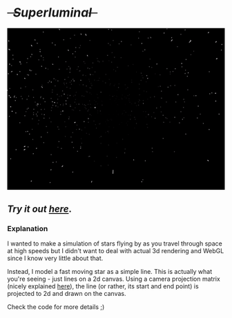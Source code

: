 # _<s>&nbsp;&nbsp;S</s>uperlumina<s>l&nbsp;&nbsp;</s>_

![](superluminal.gif)

## *Try it out [here](https://tomasr8.github.io/superluminal)*.

### Explanation

I wanted to make a simulation of stars flying by as you travel through space at high speeds but I didn't want to deal with actual 3d rendering and WebGL since I know very little about that.

Instead, I model a fast moving star as a simple line. This is actually what you're seeing - just lines on a 2d canvas. Using a camera projection matrix (nicely explained [here](https://staff.fnwi.uva.nl/r.vandenboomgaard/IPCV20162017/LectureNotes/CV/PinholeCamera/PinholeCamera.html)), the line (or rather, its start and end point) is projected to 2d and drawn on the canvas.

Check the code for more details ;)
